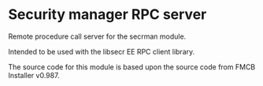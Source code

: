 # Security manager RPC server

Remote procedure call server for the secrman module.  

Intended to be used with the libsecr EE RPC client library.  

The source code for this module is based upon the source code from FMCB Installer v0.987.  
